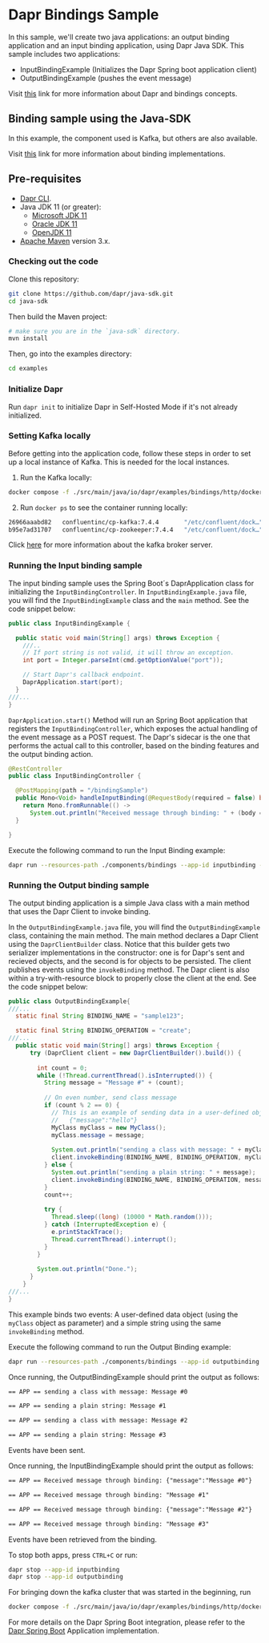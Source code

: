 # Dapr Bindings Sample

In this sample, we'll create two java applications: an output binding application and an input binding application, using Dapr Java SDK. 
This sample includes two applications:

* InputBindingExample (Initializes the Dapr Spring boot application client)
* OutputBindingExample (pushes the event message)

Visit [this](https://docs.dapr.io/developing-applications/building-blocks/bindings/bindings-overview/) link for more information about Dapr and bindings concepts.
 
## Binding sample using the Java-SDK

In this example, the component used is Kafka, but others are also available.

Visit [this](https://github.com/dapr/components-contrib/tree/master/bindings) link for more information about binding implementations.


## Pre-requisites

* [Dapr CLI](https://docs.dapr.io/getting-started/install-dapr-cli/).
* Java JDK 11 (or greater):
    * [Microsoft JDK 11](https://docs.microsoft.com/en-us/java/openjdk/download#openjdk-11)
    * [Oracle JDK 11](https://www.oracle.com/technetwork/java/javase/downloads/index.html#JDK11)
    * [OpenJDK 11](https://jdk.java.net/11/)
* [Apache Maven](https://maven.apache.org/install.html) version 3.x.

### Checking out the code

Clone this repository:

```sh
git clone https://github.com/dapr/java-sdk.git
cd java-sdk
```

Then build the Maven project:

```sh
# make sure you are in the `java-sdk` directory.
mvn install
```

Then, go into the examples directory:

```sh
cd examples
```

### Initialize Dapr

Run `dapr init` to initialize Dapr in Self-Hosted Mode if it's not already initialized.

### Setting Kafka locally

Before getting into the application code, follow these steps in order to set up a local instance of Kafka. This is needed for the local instances.

1. Run the Kafka locally:

<!-- STEP
name: Setup kafka container
sleep: 20
-->

```bash
docker compose -f ./src/main/java/io/dapr/examples/bindings/http/docker-compose-single-kafka.yml up -d
```

<!-- END_STEP -->

2. Run `docker ps` to see the container running locally: 

```bash
26966aaabd82   confluentinc/cp-kafka:7.4.4       "/etc/confluent/dock…"   About a minute ago   Up About a minute      9092/tcp, 0.0.0.0:29092->29092/tcp                                           deploy-kafka-1
b95e7ad31707   confluentinc/cp-zookeeper:7.4.4   "/etc/confluent/dock…"   5 days ago           Up 14 minutes          2888/tcp, 3888/tcp, 0.0.0.0:22181->2181/tcp                                  deploy-zookeeper-1
```
Click [here](https://github.com/wurstmeister/kafka-docker) for more information about the kafka broker server.

### Running the Input binding sample

The input binding sample uses the Spring Boot´s DaprApplication class for initializing the `InputBindingController`. In `InputBindingExample.java` file, you will find the `InputBindingExample` class and the `main` method. See the code snippet below:

```java
public class InputBindingExample {

  public static void main(String[] args) throws Exception {
    ///..
    // If port string is not valid, it will throw an exception.
    int port = Integer.parseInt(cmd.getOptionValue("port"));

    // Start Dapr's callback endpoint.
    DaprApplication.start(port);
  }
///...
}
```

`DaprApplication.start()` Method will run an Spring Boot application that registers the `InputBindingController`, which exposes the actual handling of the event message as a POST request. The Dapr's sidecar is the one that performs the actual call to this controller, based on the binding features and the output binding action. 

```java
@RestController
public class InputBindingController {

  @PostMapping(path = "/bindingSample")
  public Mono<Void> handleInputBinding(@RequestBody(required = false) byte[] body) {
    return Mono.fromRunnable(() ->
      System.out.println("Received message through binding: " + (body == null ? "" : new String(body))));
  }

}
```

Execute the following command to run the Input Binding example:

<!-- STEP
name: Run input binding
expected_stdout_lines:
  - '== APP == Received message through binding: {"message":"Message #0"}'
  - '== APP == Received message through binding: "Message #1"'
  - '== APP == Received message through binding: {"message":"Message #2"}'
  - '== APP == Received message through binding: "Message #3"'
background: true
sleep: 10
-->

```bash
dapr run --resources-path ./components/bindings --app-id inputbinding --app-port 3000 -- java -jar target/dapr-java-sdk-examples-exec.jar io.dapr.examples.bindings.http.InputBindingExample -p 3000
```

<!-- END_STEP -->

### Running the Output binding sample

The output binding application is a simple Java class with a main method that uses the Dapr Client to invoke binding.

In the `OutputBindingExample.java` file, you will find the `OutputBindingExample` class, containing the main method. The main method declares a Dapr Client using the `DaprClientBuilder` class. Notice that this builder gets two serializer implementations in the constructor: one is for Dapr's sent and recieved objects, and the second is for objects to be persisted. The client publishes events using the `invokeBinding` method. The Dapr client is also within a try-with-resource block to properly close the client at the end. See the code snippet below: 
```java
public class OutputBindingExample{
///...
  static final String BINDING_NAME = "sample123";

  static final String BINDING_OPERATION = "create";
///...
  public static void main(String[] args) throws Exception {
      try (DaprClient client = new DaprClientBuilder().build()) {
  
        int count = 0;
        while (!Thread.currentThread().isInterrupted()) {
          String message = "Message #" + (count);
  
          // On even number, send class message
          if (count % 2 == 0) {
            // This is an example of sending data in a user-defined object.  The input binding will receive:
            //   {"message":"hello"}
            MyClass myClass = new MyClass();
            myClass.message = message;
  
            System.out.println("sending a class with message: " + myClass.message);
            client.invokeBinding(BINDING_NAME, BINDING_OPERATION, myClass).block();
          } else {
            System.out.println("sending a plain string: " + message);
            client.invokeBinding(BINDING_NAME, BINDING_OPERATION, message).block();
          }
          count++;
  
          try {
            Thread.sleep((long) (10000 * Math.random()));
          } catch (InterruptedException e) {
            e.printStackTrace();
            Thread.currentThread().interrupt();
          }
        }
  
        System.out.println("Done.");
      }
    }
///...
}
```

This example binds two events: A user-defined data object (using the `myClass` object as parameter) and a simple string using the same `invokeBinding` method.

Execute the following command to run the Output Binding example:

<!-- STEP
name: Run output binding
expected_stdout_lines:
  - '== APP == sending a class with message: Message #0'
  - '== APP == sending a plain string: Message #1'
  - '== APP == sending a class with message: Message #2'
  - '== APP == sending a plain string: Message #3'
background: true
sleep: 30
-->

```bash
dapr run --resources-path ./components/bindings --app-id outputbinding -- java -jar target/dapr-java-sdk-examples-exec.jar io.dapr.examples.bindings.http.OutputBindingExample
```

<!-- END_STEP -->

Once running, the OutputBindingExample should print the output as follows:

```txt
== APP == sending a class with message: Message #0

== APP == sending a plain string: Message #1

== APP == sending a class with message: Message #2

== APP == sending a plain string: Message #3
```

Events have been sent.

Once running, the InputBindingExample should print the output as follows:

```txt
== APP == Received message through binding: {"message":"Message #0"}

== APP == Received message through binding: "Message #1"

== APP == Received message through binding: {"message":"Message #2"}

== APP == Received message through binding: "Message #3"
```

Events have been retrieved from the binding.

To stop both apps, press `CTRL+C` or run:

<!-- STEP
name: Cleanup apps
-->

```bash
dapr stop --app-id inputbinding
dapr stop --app-id outputbinding
```

<!-- END_STEP -->

For bringing down the kafka cluster that was started in the beginning, run

<!-- STEP
name: Cleanup Kafka containers
-->

```bash
docker compose -f ./src/main/java/io/dapr/examples/bindings/http/docker-compose-single-kafka.yml down
```

<!-- END_STEP -->

For more details on the Dapr Spring Boot integration, please refer to the [Dapr Spring Boot](../../DaprApplication.java)  Application implementation.
